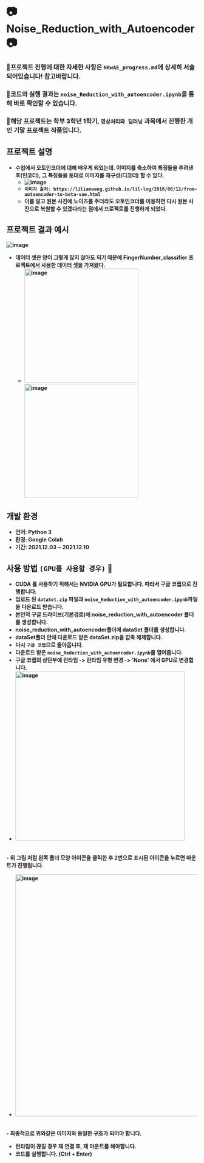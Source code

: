 # 📷 <b>Noise_Reduction_with_Autoencoder📷
### 👀프로젝트 진행에 대한 자세한 사항은 `NRwAE_progress.md`에 상세히 서술되어있습니다! 참고바랍니다.
### 👀코드와 실행 결과는 `noise_Reduction_with_autoencoder.ipynb`을 통해 바로 확인할 수 있습니다.
### 👀해당 프로젝트는 학부 3학년 1학기, `영상처리와 딥러닝` 과목에서 진행한 개인 기말 프로젝트 작품입니다.
  
## <b>프로젝트 설명
- 수업에서 오토인코더에 대해 배우게 되었는데. 이미지를 축소하여 특징들을 추려낸 후(인코더), 그 특징들을 토대로 이미지를 재구성(디코더) 할 수 있다.
  - ![image](https://user-images.githubusercontent.com/46768743/145661933-190ca233-a0b6-4335-8933-0d56689f2c1c.png)
  - `이미지 출처: https://lilianweng.github.io/lil-log/2018/08/12/from-autoencoder-to-beta-vae.html`
  - 이를 알고 원본 사진에 노이즈를 주더라도 오토인코더를 이용하면 다시 원본 사진으로 복원할 수 있겠다라는 점에서 프로젝트를 진행하게 되었다.

## 프로젝트 결과 예시
  ![image](https://user-images.githubusercontent.com/46768743/145662645-73c1c250-9c95-485f-b349-98a350eb42ee.png)

- 데이터 셋은 양이 그렇게 많지 않아도 되기 때문에 FingerNumber_classifier 프로젝트에서 사용한 데이터 셋을 가져왔다.
  - <img width="300" alt="image" src="https://user-images.githubusercontent.com/46768743/142755240-0e1a3570-e740-434a-b3e5-99a1cc9eb99d.png"> <img width="300" alt="image" src="https://user-images.githubusercontent.com/46768743/142755325-8dd0e747-12f8-4458-96fc-36a9dde59f0c.png">
  
## <b>개발 환경
- 언어: Python 3
- 환경: Google Colab
- 기간: 2021.12.03 ~ 2021.12.10

## <b>사용 방법 `(GPU를 사용할 경우)` 📖
  - CUDA 를 사용하기 위해서는 NVIDIA GPU가 필요합니다. 따라서 구글 코랩으로 진행합니다.
  - 업로드 된 `dataSet.zip` 파일과 `noise_Reduction_with_autoencoder.ipynb`파일을 다운로드 받습니다.
  - 본인의 구글 드라이브(기본경로)에 noise_reduction_with_autoencoder 폴더를 생성합니다.
  - noise_reduction_with_autoencoder폴더에 dataSet 폴더를 생성합니다.
  - dataSet폴더 안에 다운로드 받은 dataSet.zip을 압축 해제합니다.
  - 다시 `구글 코랩`으로 돌아옵니다.
  - 다운로드 받은 `noise_Reduction_with_autoencoder.ipynb`를 열어줍니다.
  - 구글 코랩의 상단부에 런타임 -> 런타임 유형 변경 -> 'None' 에서 GPU로 변경합니다.
  - <img width="446" alt="image" src="https://user-images.githubusercontent.com/46768743/142857000-db20c982-3364-477c-ba89-f8ecfffe595c.png">
  <br> - 위 그림 처럼 왼쪽 폴더 모양 아이콘을 클릭한 후 2번으로 표시된 아이콘을 누르면 마운트가 진행됩니다.
  - <img width="637" alt="image" src="https://user-images.githubusercontent.com/46768743/142857247-61e38577-3dbd-4d37-9abc-82506366e35b.png">
  <br> - 최종적으로 위와같은 이미지와 동일한 구조가 되어야 합니다.
  - 런타임이 끊길 경우 재 연결 후, 재 마운트를 해야합니다.
  - 코드를 실행합니다. (Ctrl + Enter)

 

